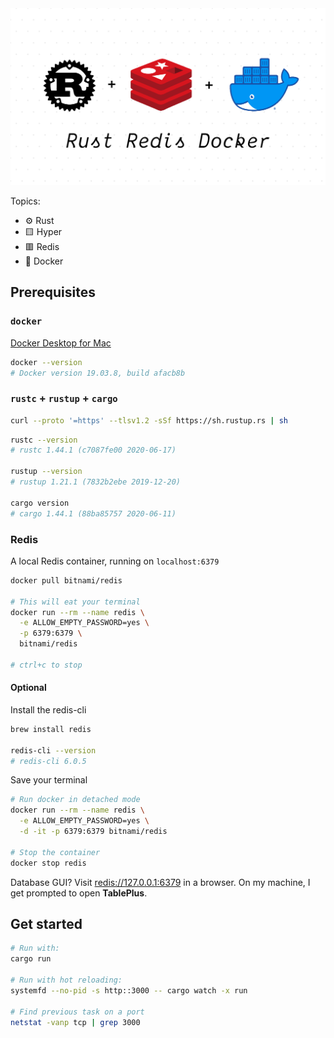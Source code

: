 <img src="/Rust-Redis-Docker.png">

Topics:

- ⚙️ Rust
- 🟨 Hyper
- 🟥 Redis
- 🐳 Docker

## Prerequisites

### `docker`

[Docker Desktop for Mac](https://hub.docker.com/editions/community/docker-ce-desktop-mac/)

```sh
docker --version
# Docker version 19.03.8, build afacb8b
```

### `rustc` + `rustup` + `cargo`

```sh
curl --proto '=https' --tlsv1.2 -sSf https://sh.rustup.rs | sh
```

```sh
rustc --version
# rustc 1.44.1 (c7087fe00 2020-06-17)

rustup --version
# rustup 1.21.1 (7832b2ebe 2019-12-20)

cargo version
# cargo 1.44.1 (88ba85757 2020-06-11)
```

### Redis

A local Redis container, running on `localhost:6379`

```sh
docker pull bitnami/redis

# This will eat your terminal
docker run --rm --name redis \
  -e ALLOW_EMPTY_PASSWORD=yes \
  -p 6379:6379 \
  bitnami/redis

# ctrl+c to stop
```

#### Optional

Install the redis-cli

```sh
brew install redis

redis-cli --version
# redis-cli 6.0.5
```

Save your terminal

```sh
# Run docker in detached mode
docker run --rm --name redis \
  -e ALLOW_EMPTY_PASSWORD=yes \
  -d -it -p 6379:6379 bitnami/redis

# Stop the container
docker stop redis
```

Database GUI? Visit [redis://127.0.0.1:6379](redis://127.0.0.1:6379) in a browser. On my machine, I get prompted to open **TablePlus**.

## Get started

```sh
# Run with:
cargo run

# Run with hot reloading:
systemfd --no-pid -s http::3000 -- cargo watch -x run

# Find previous task on a port
netstat -vanp tcp | grep 3000
```
